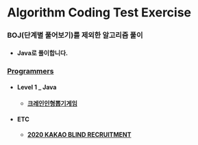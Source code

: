 # Algorithm Coding Test Exercise

### BOJ(단계별 풀어보기)를 제외한 알고리즘 풀이

- #### Java로 풀이합니다.

  

### [Programmers](https://programmers.co.kr/learn/challenges)

- #### Level 1 _ Java	
  - [**크레인인형뽑기게임**](<https://programmers.co.kr/learn/courses/30/lessons/64061>)
  

- #### ETC

   - [**2020 KAKAO BLIND RECRUITMENT**]()
